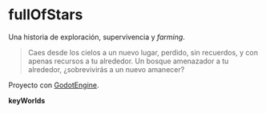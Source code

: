 ﻿# fullOfStars

Una historia de exploración, supervivencia y *farming*.

> Caes desde los cielos a un nuevo lugar, perdido, sin recuerdos, y con apenas recursos a tu alrededor.
Un bosque amenazador a tu alrededor, ¿sobrevivirás a un nuevo amanecer?

Proyecto con [GodotEngine](https://godotengine.org/).

**keyWorlds**